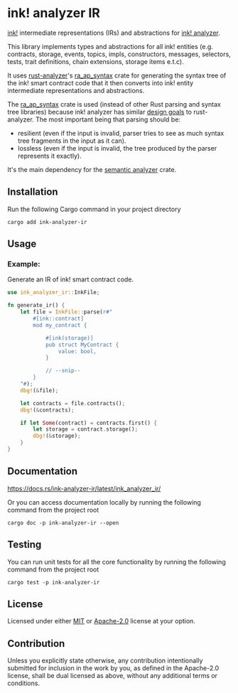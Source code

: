 # ink! analyzer IR

[ink!] intermediate representations (IRs) and abstractions for [ink! analyzer].

This library implements types and abstractions for all ink! entities (e.g. contracts, storage, events, 
topics, impls, constructors, messages, selectors, tests, trait definitions, chain extensions, storage items e.t.c).

It uses [rust-analyzer]'s [ra_ap_syntax] crate for generating the syntax tree of the ink! smart contract code that it then converts into ink! entity intermediate representations and abstractions.

The [ra_ap_syntax] crate is used (instead of other Rust parsing and syntax tree libraries) 
because ink! analyzer has similar [design goals][goals] to rust-analyzer.
The most important being that parsing should be:
- resilient (even if the input is invalid, parser tries to see as much syntax tree fragments in the input as it can).
- lossless (even if the input is invalid, the tree produced by the parser represents it exactly).

It's the main dependency for the [semantic analyzer][ink! analyzer] crate.

[ink!]: https://use.ink/
[ink! analyzer]: https://github.com/ink-analyzer/ink-analyzer/tree/master/crates/analyzer
[rust-analyzer]: https://github.com/rust-lang/rust-analyzer
[ra_ap_syntax]: https://docs.rs/ra_ap_syntax/latest/ra_ap_syntax/
[goals]: https://github.com/rust-lang/rust-analyzer/blob/master/docs/dev/syntax.md#design-goals

## Installation

Run the following Cargo command in your project directory

```shell
cargo add ink-analyzer-ir
```

## Usage

### Example:
Generate an IR of ink! smart contract code.

```rust
use ink_analyzer_ir::InkFile;

fn generate_ir() {
    let file = InkFile::parse(r#"
        #[ink::contract]
        mod my_contract {

            #[ink(storage)]
            pub struct MyContract {
                value: bool,
            }

            // --snip--
        }
    "#);
    dbg!(&file);

    let contracts = file.contracts();
    dbg!(&contracts);

    if let Some(contract) = contracts.first() {
        let storage = contract.storage();
        dbg!(&storage);
    }
}
```

## Documentation

<https://docs.rs/ink-analyzer-ir/latest/ink_analyzer_ir/>

Or you can access documentation locally by running the following command from the project root

```shell
cargo doc -p ink-analyzer-ir --open
```

## Testing

You can run unit tests for all the core functionality by running the following command from the project root

```shell
cargo test -p ink-analyzer-ir
```

## License

Licensed under either [MIT] or [Apache-2.0] license at your option.

[MIT]: https://github.com/ink-analyzer/ink-analyzer/blob/master/LICENSE-MIT
[Apache-2.0]: https://github.com/ink-analyzer/ink-analyzer/blob/master/LICENSE-APACHE

## Contribution

Unless you explicitly state otherwise, any contribution intentionally submitted
for inclusion in the work by you, as defined in the Apache-2.0 license, shall be
dual licensed as above, without any additional terms or conditions.
